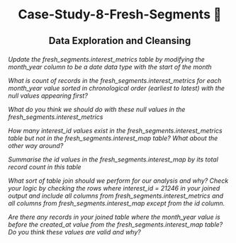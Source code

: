 # <p align="center" style="margin-top: 0px;"> Case-Study-8-Fresh-Segments 🍊
## <p align="center"> Data Exploration and Cleansing

*Update the fresh_segments.interest_metrics table by modifying the month_year column to be a date data type with the start of the month*
  
*What is count of records in the fresh_segments.interest_metrics for each month_year value sorted in chronological order (earliest to latest) with the null values appearing first?*
  
*What do you think we should do with these null values in the fresh_segments.interest_metrics*
  
*How many interest_id values exist in the fresh_segments.interest_metrics table but not in the fresh_segments.interest_map table? What about the other way around?*
  
*Summarise the id values in the fresh_segments.interest_map by its total record count in this table*
  
*What sort of table join should we perform for our analysis and why? Check your logic by checking the rows where interest_id = 21246 in your joined output and include all columns from fresh_segments.interest_metrics and all columns from fresh_segments.interest_map except from the id column.*
  
*Are there any records in your joined table where the month_year value is before the created_at value from the fresh_segments.interest_map table? Do you think these values are valid and why?*

